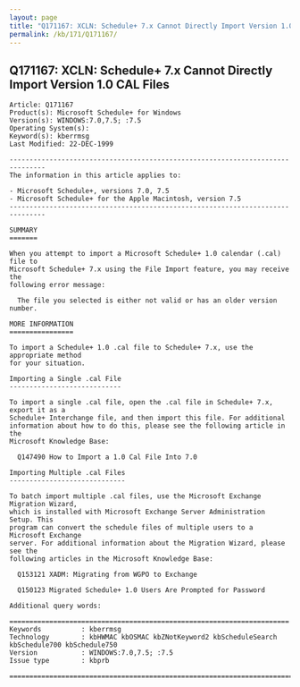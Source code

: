 ```yaml
---
layout: page
title: "Q171167: XCLN: Schedule+ 7.x Cannot Directly Import Version 1.0 CAL Files"
permalink: /kb/171/Q171167/
---
```


## Q171167: XCLN: Schedule+ 7.x Cannot Directly Import Version 1.0 CAL Files

	Article: Q171167
	Product(s): Microsoft Schedule+ for Windows
	Version(s): WINDOWS:7.0,7.5; :7.5
	Operating System(s): 
	Keyword(s): kberrmsg
	Last Modified: 22-DEC-1999
	
	-------------------------------------------------------------------------------
	The information in this article applies to:
	
	- Microsoft Schedule+, versions 7.0, 7.5 
	- Microsoft Schedule+ for the Apple Macintosh, version 7.5 
	-------------------------------------------------------------------------------
	
	SUMMARY
	=======
	
	When you attempt to import a Microsoft Schedule+ 1.0 calendar (.cal) file to
	Microsoft Schedule+ 7.x using the File Import feature, you may receive the
	following error message:
	
	  The file you selected is either not valid or has an older version number.
	
	MORE INFORMATION
	================
	
	To import a Schedule+ 1.0 .cal file to Schedule+ 7.x, use the appropriate method
	for your situation.
	
	Importing a Single .cal File
	----------------------------
	
	To import a single .cal file, open the .cal file in Schedule+ 7.x, export it as a
	Schedule+ Interchange file, and then import this file. For additional
	information about how to do this, please see the following article in the
	Microsoft Knowledge Base:
	
	  Q147490 How to Import a 1.0 Cal File Into 7.0
	
	Importing Multiple .cal Files
	-----------------------------
	
	To batch import multiple .cal files, use the Microsoft Exchange Migration Wizard,
	which is installed with Microsoft Exchange Server Administration Setup. This
	program can convert the schedule files of multiple users to a Microsoft Exchange
	server. For additional information about the Migration Wizard, please see the
	following articles in the Microsoft Knowledge Base:
	
	  Q153121 XADM: Migrating from WGPO to Exchange
	
	  Q150123 Migrated Schedule+ 1.0 Users Are Prompted for Password
	
	Additional query words:
	
	======================================================================
	Keywords          : kberrmsg 
	Technology        : kbHWMAC kbOSMAC kbZNotKeyword2 kbScheduleSearch kbSchedule700 kbSchedule750
	Version           : WINDOWS:7.0,7.5; :7.5
	Issue type        : kbprb
	
	=============================================================================
	
